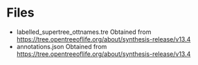 Files
=====
-   labelled\_supertree\_ottnames.tre
    Obtained from https://tree.opentreeoflife.org/about/synthesis-release/v13.4
-   annotations.json
    Obtained from https://tree.opentreeoflife.org/about/synthesis-release/v13.4

